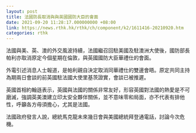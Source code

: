 ```yaml
---
layout: post
title: 法國防長取消與與英國國防大臣的會面
date: 2021-09-20 11:28:17.000000000 +08:00
link: https://news.rthk.hk/rthk/ch/component/k2/1611416-20210920.htm
categories: rthk
---
```


法國與美、英、澳的外交風波持續，法國繼召回駐美國及駐澳洲大使後，國防部長帕利亦取消原定今個星期在倫敦，與英國國防大臣華禮仕的會面。

外電引述消息人士報道，是帕利親自決定取消同華禮仕的雙邊會晤。原定共同主持為期兩日會談的前英國駐法國大使里基茨證實，會談已被推遲。

英國首相約翰遜表示，英國與法國的關係非常友好，形容英國對法國的熱愛是不可磨滅，強調英美澳建立印太安全夥伴關係，並不意味零和局面，亦不代表有排他性，呼籲各方毋須擔心，尤其是法國。

法國政府發言人說，總統馬克龍未來幾日會與美國總統拜登通電話，討論今次危機。
